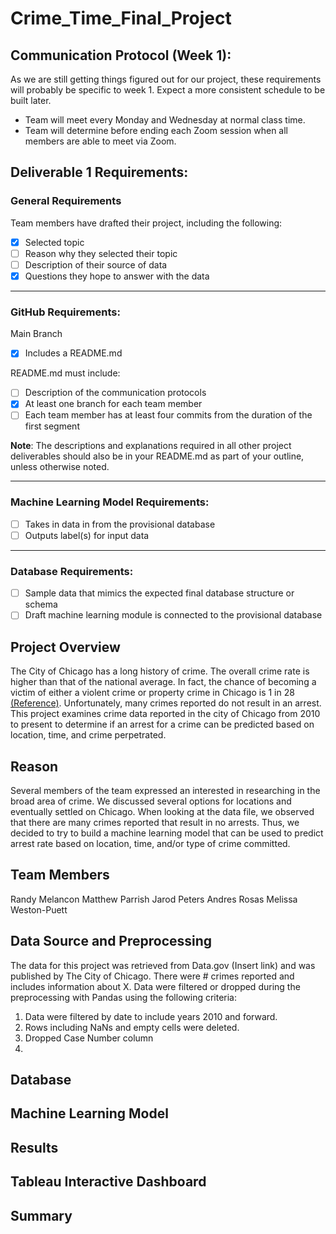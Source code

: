 # Crime_Time_Final_Project

## Communication Protocol (Week 1):
As we are still getting things figured out for our project, these requirements will probably be specific to week 1. Expect a more consistent schedule to be built later.

* Team will meet every Monday and Wednesday at normal class time.
* Team will determine before ending each Zoom session when all members are able to meet via Zoom.

## Deliverable 1 Requirements:
### General Requirements
Team members have drafted their project, including the following:

- [X] Selected topic
- [ ] Reason why they selected their topic 
- [ ] Description of their source of data
- [X] Questions they hope to answer with the data

---

### GitHub Requirements:
Main Branch
- [X] Includes a README.md

README.md must include:
- [ ] Description of the communication protocols
- [X] At least one branch for each team member
- [ ] Each team member has at least four commits from the duration of the first segment

**Note**: The descriptions and explanations required in all other project deliverables should also be in your README.md as part of your outline, unless otherwise noted.

--- 

### Machine Learning Model Requirements:
- [ ] Takes in data in from the provisional database
- [ ] Outputs label(s) for input data

---

### Database Requirements:
- [ ] Sample data that mimics the expected final database structure or schema
- [ ] Draft machine learning module is connected to the provisional database

## Project Overview

The City of Chicago has a long history of crime. The overall crime rate is higher than that of the national average. In fact, the chance of becoming a victim of either a violent crime or property crime in Chicago is 1 in 28 [(Reference)](https://www.neighborhoodscout.com/il/chicago/crime#description).  Unfortunately, many crimes reported do not result in an arrest. This project examines crime data reported in the city of Chicago from 2010 to present to determine if an arrest for a crime can be predicted based on location, time, and crime perpetrated.

## Reason

Several members of the team expressed an interested in researching in the broad area of crime. We discussed several options for locations and eventually settled on Chicago. When looking at the data file, we observed that there are many crimes reported that result in no arrests. Thus, we decided to try to build a machine learning model that can be used to predict arrest rate based on location, time, and/or type of crime committed.

## Team Members

Randy Melancon
Matthew Parrish
Jarod Peters
Andres Rosas
Melissa Weston-Puett

## Data Source and Preprocessing

The data for this project was retrieved from Data.gov (Insert link) and was published by The City of Chicago. There were # crimes reported and includes information about X. Data were filtered or dropped during the preprocessing with Pandas using the following criteria:

1. Data were filtered by date to include years 2010 and forward.
2. Rows including NaNs and empty cells were deleted.
3. Dropped Case Number column
4. 

## Database

## Machine Learning Model

## Results

## Tableau Interactive Dashboard

## Summary
